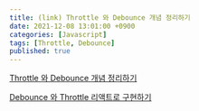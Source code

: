 ```yaml
---
title: (link) Throttle 와 Debounce 개념 정리하기
date: 2021-12-08 13:01:00 +0900
categories: [Javascript]
tags: [Throttle, Debounce]
published: true
---
```


[Throttle 와 Debounce 개념 정리하기](https://pks2974.medium.com/throttle-%EC%99%80-debounce-%EA%B0%9C%EB%85%90-%EC%A0%95%EB%A6%AC%ED%95%98%EA%B8%B0-2335a9c426ff)

[Debounce 와 Throttle 리액트로 구현하기](https://velog.io/@skawnkk/debounce-throttle)
